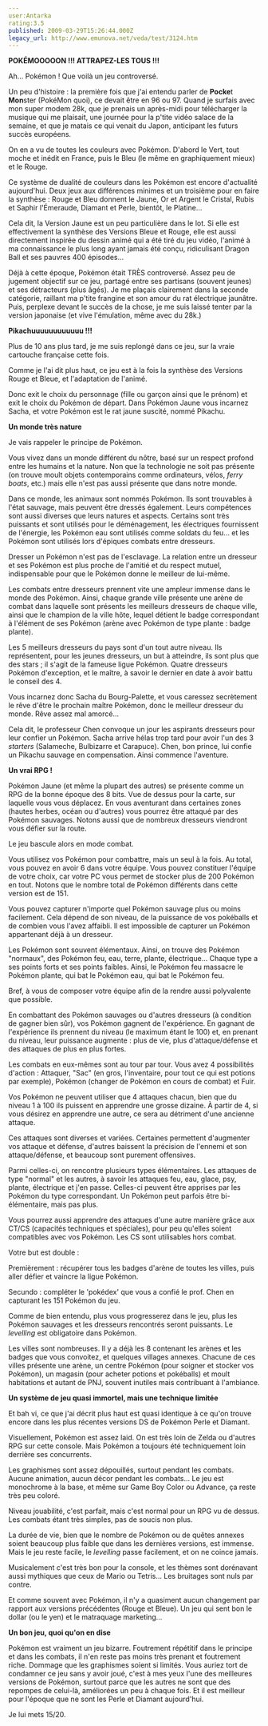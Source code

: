 ```yaml
---
user:Antarka
rating:3.5
published: 2009-03-29T15:26:44.000Z
legacy_url: http://www.emunova.net/veda/test/3124.htm
---
```

**POKÉMOOOOON !!! ATTRAPEZ-LES TOUS !!!**  

  

Ah... Pokémon ! Que voilà un jeu controversé.  

  

Un peu d'histoire : la première fois que j'ai entendu parler de **Pocke**t **Mon**ster (PokéMon quoi), ce devait être en 96 ou 97\. Quand je surfais avec mon super modem 28k, que je prenais un après-midi pour télécharger la musique qui me plaisait, une journée pour la p'tite vidéo salace de la semaine, et que je matais ce qui venait du Japon, anticipant les futurs succès européens.  

  

On en a vu de toutes les couleurs avec Pokémon. D'abord le Vert, tout moche et inédit en France, puis le Bleu (le même en graphiquement mieux) et le Rouge.  

  

Ce système de dualité de couleurs dans les Pokémon est encore d'actualité aujourd'hui. Deux jeux aux différences minimes et un troisième pour en faire la synthèse : Rouge et Bleu donnent le Jaune, Or et Argent le Cristal, Rubis et Saphir l'Émeraude, Diamant et Perle, bientôt, le Platine...  

  

Cela dit, la Version Jaune est un peu particulière dans le lot. Si elle est effectivement la synthèse des Versions Bleue et Rouge, elle est aussi directement inspirée du dessin animé qui a été tiré du jeu vidéo, l'animé à ma connaissance le plus long ayant jamais été conçu, ridiculisant Dragon Ball et ses pauvres 400 épisodes...  

  

Déjà à cette époque, Pokémon était TRÈS controversé. Assez peu de jugement objectif sur ce jeu, partagé entre ses partisans (souvent jeunes) et ses détracteurs (plus âgés). Je me plaçais clairement dans la seconde catégorie, raillant ma p'tite frangine et son amour du rat électrique jaunâtre. Puis, perplexe devant le succès de la chose, je me suis laissé tenter par la version japonaise (et vive l'émulation, même avec du 28k.)  

  

**Pikachuuuuuuuuuuuu !!!**  

  

Plus de 10 ans plus tard, je me suis replongé dans ce jeu, sur la vraie cartouche française cette fois.  

  

Comme je l'ai dit plus haut, ce jeu est à la fois la synthèse des Versions Rouge et Bleue, et l'adaptation de l'animé.  

  

Donc exit le choix du personnage (fille ou garçon ainsi que le prénom) et exit le choix du Pokémon de départ. Dans Pokémon Jaune vous incarnez Sacha, et votre Pokémon est le rat jaune suscité, nommé Pikachu.  

  

**Un monde très nature**  

  

Je vais rappeler le principe de Pokémon.  

  

Vous vivez dans un monde différent du nôtre, basé sur un respect profond entre les humains et la nature. Non que la technologie ne soit pas présente (on trouve moult objets contemporains comme ordinateurs, vélos, _ferry boats_, etc.) mais elle n'est pas aussi présente que dans notre monde.  

  

Dans ce monde, les animaux sont nommés Pokémon. Ils sont trouvables à l'état sauvage, mais peuvent être dressés également. Leurs compétences sont aussi diverses que leurs natures et aspects. Certains sont très puissants et sont utilisés pour le déménagement, les électriques fournissent de l'énergie, les Pokémon eau sont utilisés comme soldats du feu... et les Pokémon sont utilisés lors d'épiques combats entre dresseurs.  

  

Dresser un Pokémon n'est pas de l'esclavage. La relation entre un dresseur et ses Pokémon est plus proche de l'amitié et du respect mutuel, indispensable pour que le Pokémon donne le meilleur de lui-même.  

  

Les combats entre dresseurs prennent vite une ampleur immense dans le monde des Pokémon. Ainsi, chaque grande ville présente une arène de combat dans laquelle sont présents les meilleurs dresseurs de chaque ville, ainsi que le champion de la ville hôte, lequel détient le badge correspondant à l'élément de ses Pokémon (arène avec Pokémon de type plante : badge plante).  

  

Les 5 meilleurs dresseurs du pays sont d'un tout autre niveau. Ils représentent, pour les jeunes dresseurs, un but à atteindre, ils sont plus que des stars ; il s'agit de la fameuse ligue Pokémon. Quatre dresseurs Pokémon d'exception, et le maître, à savoir le dernier en date à avoir battu le conseil des 4\.  

  

Vous incarnez donc Sacha du Bourg-Palette, et vous caressez secrètement le rêve d'être le prochain maître Pokémon, donc le meilleur dresseur du monde. Rêve assez mal amorcé...  

  

Cela dit, le professeur Chen convoque un jour les aspirants dresseurs pour leur confier un Pokémon. Sacha arrive hélas trop tard pour avoir l'un des 3 _starters_ (Salameche, Bulbizarre et Carapuce). Chen, bon prince, lui confie un Pikachu sauvage en compensation. Ainsi commence l'aventure.  

  

**Un vrai RPG !**  

  

Pokémon Jaune (et même la plupart des autres) se présente comme un RPG de la bonne époque des 8 bits. Vue de dessus pour la carte, sur laquelle vous vous déplacez. En vous aventurant dans certaines zones (hautes herbes, océan ou d'autres) vous pourrez être attaqué par des Pokémon sauvages. Notons aussi que de nombreux dresseurs viendront vous défier sur la route.  

  

Le jeu bascule alors en mode combat.  

  

Vous utilisez vos Pokémon pour combattre, mais un seul à la fois. Au total, vous pouvez en avoir 6 dans votre équipe. Vous pouvez constituer l'équipe de votre choix, car votre PC vous permet de stocker plus de 200 Pokémon en tout. Notons que le nombre total de Pokémon différents dans cette version est de 151\.  

  

Vous pouvez capturer n'importe quel Pokémon sauvage plus ou moins facilement. Cela dépend de son niveau, de la puissance de vos pokéballs et de combien vous l'avez affaibli. Il est impossible de capturer un Pokémon appartenant déjà à un dresseur.  

  

Les Pokémon sont souvent élémentaux. Ainsi, on trouve des Pokémon "normaux", des Pokémon feu, eau, terre, plante, électrique... Chaque type a ses points forts et ses points faibles. Ainsi, le Pokémon feu massacre le Pokémon plante, qui bat le Pokémon eau, qui bat le Pokémon feu.  

  

Bref, à vous de composer votre équipe afin de la rendre aussi polyvalente que possible.  

  

En combattant des Pokémon sauvages ou d'autres dresseurs (à condition de gagner bien sûr), vos Pokémon gagnent de l'expérience. En gagnant de l'expérience ils prennent du niveau (le maximum étant le 100) et, en prenant du niveau, leur puissance augmente : plus de vie, plus d'attaque/défense et des attaques de plus en plus fortes.  

  

Les combats en eux-mêmes sont au tour par tour. Vous avez 4 possibilités d'action : Attaquer, "Sac" (en gros, l'inventaire, pour tout ce qui est potions par exemple), Pokémon (changer de Pokémon en cours de combat) et Fuir.  

  

Vos Pokémon ne peuvent utiliser que 4 attaques chacun, bien que du niveau 1 à 100 ils puissent en apprendre une grosse dizaine. À partir de 4, si vous désirez en apprendre une autre, ce sera au détriment d'une ancienne attaque.  

  

Ces attaques sont diverses et variées. Certaines permettent d'augmenter vos attaque et défense, d'autres baissent la précision de l'ennemi et son attaque/défense, et beaucoup sont purement offensives.  

  

Parmi celles-ci, on rencontre plusieurs types élémentaires. Les attaques de type "normal" et les autres, à savoir les attaques feu, eau, glace, psy, plante, électrique et j'en passe. Celles-ci peuvent être apprises par les Pokémon du type correspondant. Un Pokémon peut parfois être bi-élémentaire, mais pas plus.  

  

Vous pourrez aussi apprendre des attaques d'une autre manière grâce aux CT/CS (capacités techniques et spéciales), pour peu qu'elles soient compatibles avec vos Pokémon. Les CS sont utilisables hors combat.  

  

Votre but est double :  

  

Premièrement : récupérer tous les badges d'arène de toutes les villes, puis aller défier et vaincre la ligue Pokémon.  

  

Secundo : compléter le 'pokédex' que vous a confié le prof. Chen en capturant les 151 Pokémon du jeu.  

  

Comme de bien entendu, plus vous progresserez dans le jeu, plus les Pokémon sauvages et les dresseurs rencontrés seront puissants. Le _levelling_ est obligatoire dans Pokémon.  

  

Les villes sont nombreuses. Il y a déjà les 8 contenant les arènes et les badges que vous convoitez, et quelques villages annexes. Chacune de ces villes présente une arène, un centre Pokémon (pour soigner et stocker vos Pokémon), un magasin (pour acheter potions et pokéballs) et moult habitations et autant de PNJ, souvent inutiles mais contribuant à l'ambiance.  

  

**Un système de jeu quasi immortel, mais une technique limitée**  

  

Et bah vi, ce que j'ai décrit plus haut est quasi identique à ce qu'on trouve encore dans les plus récentes versions DS de Pokémon Perle et Diamant.  

  

Visuellement, Pokémon est assez laid. On est très loin de Zelda ou d'autres RPG sur cette console. Mais Pokémon a toujours été techniquement loin derrière ses concurrents.  

  

Les graphismes sont assez dépouillés, surtout pendant les combats. Aucune animation, aucun décor pendant les combats... Le jeu est monochrome à la base, et même sur Game Boy Color ou Advance, ça reste très peu coloré.  

  

Niveau jouabilité, c'est parfait, mais c'est normal pour un RPG vu de dessus. Les combats étant très simples, pas de soucis non plus.  

  

La durée de vie, bien que le nombre de Pokémon ou de quêtes annexes soient beaucoup plus faible que dans les dernières versions, est immense. Mais le jeu reste facile, le _levelling_ passe facilement, et on ne coince jamais.  

  

Musicalement c'est très bon pour la console, et les thèmes sont dorénavant aussi mythiques que ceux de Mario ou Tetris... Les bruitages sont nuls par contre.  

  

Et comme souvent avec Pokémon, il n'y a quasiment aucun changement par rapport aux versions précédentes (Rouge et Bleue). Un jeu qui sent bon le dollar (ou le yen) et le matraquage marketing...  

  

**Un bon jeu, quoi qu'on en dise**  

  

Pokémon est vraiment un jeu bizarre. Foutrement répétitif dans le principe et dans les combats, il n'en reste pas moins très prenant et foutrement riche. Dommage que les graphismes soient si limités. Vous auriez tort de condamner ce jeu sans y avoir joué, c'est à mes yeux l'une des meilleures versions de Pokémon, surtout parce que les autres ne sont que des repompes de celui-là, améliorées un peu à chaque fois. Et il est meilleur pour l'époque que ne sont les Perle et Diamant aujourd'hui.  

  

Je lui mets 15/20\.